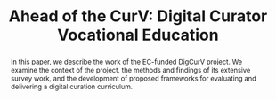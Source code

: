 ---
abstract: In this paper, we describe the work of the EC-funded DigCurV project. We
  examine the context of the project, the methods and findings of its extensive survey
  work, and the development of proposed frameworks for evaluating and delivering a
  digital curation curriculum.
creators:
- Laura Molloy
- Ann Gow
date: null
document_url: https://services.phaidra.univie.ac.at/api/object/o:293862/download
grand_parent: iPRES
institutions: []
keywords:
- ischool
- toronto
- canada
- training
- education
- skills
- skills frameworks
- vocational training
- lifelong learning
- curriculum development
- digital curation
- europe
landing_page_url: https://phaidra.univie.ac.at/o:293862
language: eng
layout: publication
license: CC BY-NC-SA 3.0 AT
notes_url: null
parent: iPRES 2012
publication_type: paper
size: 637943
slides_url: null
source_name: iPRES
stream_url: null
title: 'Ahead of the CurV: Digital Curator Vocational Education'
year: 2012
---